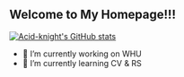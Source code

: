 ## Welcome to My Homepage!!!
[![Acid-knight's GitHub stats](https://github-readme-stats.vercel.app/api?username=Acid-knight&show_icons=true&theme=tokyonight)](https://github.com/Acid-knight/Acid-knight)
- 🔭 I’m currently working on WHU
- 🌱 I’m currently learning CV & RS
